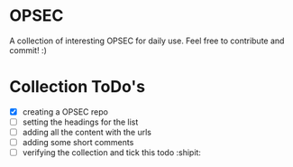 # OPSEC
A collection of interesting OPSEC for daily use. Feel free to contribute and commit! :)

# Collection ToDo's
- [x] creating a OPSEC repo
- [ ] setting the headings for the list
- [ ] adding all the content with the urls
- [ ] adding some short comments
- [ ] verifying the collection and tick this todo :shipit:
